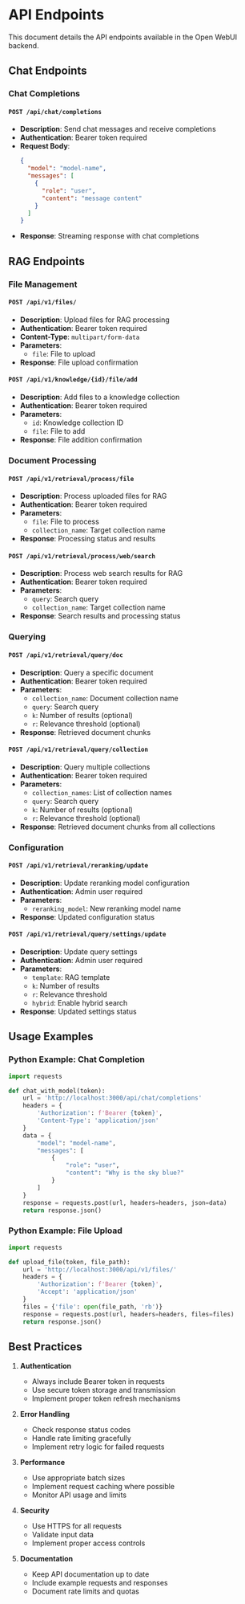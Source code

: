 # API Endpoints

This document details the API endpoints available in the Open WebUI backend.

## Chat Endpoints

### Chat Completions

#### `POST /api/chat/completions`
- **Description**: Send chat messages and receive completions
- **Authentication**: Bearer token required
- **Request Body**:
  ```json
  {
    "model": "model-name",
    "messages": [
      {
        "role": "user",
        "content": "message content"
      }
    ]
  }
  ```
- **Response**: Streaming response with chat completions

## RAG Endpoints

### File Management

#### `POST /api/v1/files/`
- **Description**: Upload files for RAG processing
- **Authentication**: Bearer token required
- **Content-Type**: `multipart/form-data`
- **Parameters**:
  - `file`: File to upload
- **Response**: File upload confirmation

#### `POST /api/v1/knowledge/{id}/file/add`
- **Description**: Add files to a knowledge collection
- **Authentication**: Bearer token required
- **Parameters**:
  - `id`: Knowledge collection ID
  - `file`: File to add
- **Response**: File addition confirmation

### Document Processing

#### `POST /api/v1/retrieval/process/file`
- **Description**: Process uploaded files for RAG
- **Authentication**: Bearer token required
- **Parameters**:
  - `file`: File to process
  - `collection_name`: Target collection name
- **Response**: Processing status and results

#### `POST /api/v1/retrieval/process/web/search`
- **Description**: Process web search results for RAG
- **Authentication**: Bearer token required
- **Parameters**:
  - `query`: Search query
  - `collection_name`: Target collection name
- **Response**: Search results and processing status

### Querying

#### `POST /api/v1/retrieval/query/doc`
- **Description**: Query a specific document
- **Authentication**: Bearer token required
- **Parameters**:
  - `collection_name`: Document collection name
  - `query`: Search query
  - `k`: Number of results (optional)
  - `r`: Relevance threshold (optional)
- **Response**: Retrieved document chunks

#### `POST /api/v1/retrieval/query/collection`
- **Description**: Query multiple collections
- **Authentication**: Bearer token required
- **Parameters**:
  - `collection_names`: List of collection names
  - `query`: Search query
  - `k`: Number of results (optional)
  - `r`: Relevance threshold (optional)
- **Response**: Retrieved document chunks from all collections

### Configuration

#### `POST /api/v1/retrieval/reranking/update`
- **Description**: Update reranking model configuration
- **Authentication**: Admin user required
- **Parameters**:
  - `reranking_model`: New reranking model name
- **Response**: Updated configuration status

#### `POST /api/v1/retrieval/query/settings/update`
- **Description**: Update query settings
- **Authentication**: Admin user required
- **Parameters**:
  - `template`: RAG template
  - `k`: Number of results
  - `r`: Relevance threshold
  - `hybrid`: Enable hybrid search
- **Response**: Updated settings status

## Usage Examples

### Python Example: Chat Completion

```python
import requests

def chat_with_model(token):
    url = 'http://localhost:3000/api/chat/completions'
    headers = {
        'Authorization': f'Bearer {token}',
        'Content-Type': 'application/json'
    }
    data = {
        "model": "model-name",
        "messages": [
            {
                "role": "user",
                "content": "Why is the sky blue?"
            }
        ]
    }
    response = requests.post(url, headers=headers, json=data)
    return response.json()
```

### Python Example: File Upload

```python
import requests

def upload_file(token, file_path):
    url = 'http://localhost:3000/api/v1/files/'
    headers = {
        'Authorization': f'Bearer {token}',
        'Accept': 'application/json'
    }
    files = {'file': open(file_path, 'rb')}
    response = requests.post(url, headers=headers, files=files)
    return response.json()
```

## Best Practices

1. **Authentication**
   - Always include Bearer token in requests
   - Use secure token storage and transmission
   - Implement proper token refresh mechanisms

2. **Error Handling**
   - Check response status codes
   - Handle rate limiting gracefully
   - Implement retry logic for failed requests

3. **Performance**
   - Use appropriate batch sizes
   - Implement request caching where possible
   - Monitor API usage and limits

4. **Security**
   - Use HTTPS for all requests
   - Validate input data
   - Implement proper access controls

5. **Documentation**
   - Keep API documentation up to date
   - Include example requests and responses
   - Document rate limits and quotas 